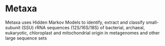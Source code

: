 # Metaxa

Metaxa uses Hidden Markov Models to identify, extract and classify small-subunit (SSU) rRNA sequences (12S/16S/18S) of bacterial, archaeal, eukaryotic, chloroplast and mitochondrial origin in metagenomes and other large sequence sets
